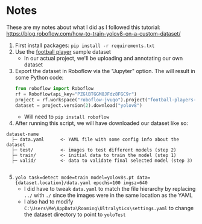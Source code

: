# Notes
These are my notes about what I did as I followed this tutorial:
https://blog.roboflow.com/how-to-train-yolov8-on-a-custom-dataset/


1. First install packages: `pip install -r requirements.txt`
2. Use the [football player](https://universe.roboflow.com/roboflow-jvuqo/football-players-detection-3zvbc/dataset/2?ref=blog.roboflow.com)
sample dataset
    - In our actual project, we'll be uploading and annotating our own dataset
3. Export the dataset in Roboflow via the "Jupyter" option. The will result in some Python code:
    ```Python
    from roboflow import Roboflow
    rf = Roboflow(api_key="PZGlBTGGM8JFdz8FGC9r")
    project = rf.workspace("roboflow-jvuqo").project("football-players-detection-3zvbc")
    dataset = project.version(2).download("yolov8")
    ```
    - Will need to `pip install roboflow` 
4. After running this script, we will have downloaded our dataset like so:

```
dataset-name
  ├─ data.yaml      <- YAML file with some config info about the dataset
  ├─ test/          <- images to test different models (step 2)
  ├─ train/         <- initial data to train the model (step 1)
  ├─ valid/         <- data to validate final selected model (step 3)
  
```
5. `yolo task=detect mode=train model=yolov8s.pt data={dataset.location}/data.yaml epochs=100 imgsz=640`
    - I did have to tweak `data.yaml` to match the file hierarchy by replacing `../` with `./` since the images were in the same location as the YAML
    - I also had to modify `C:\Users\Me\AppData\Roaming\Ultralytics\settings.yaml` to change the dataset directory to point to `yoloTest`

